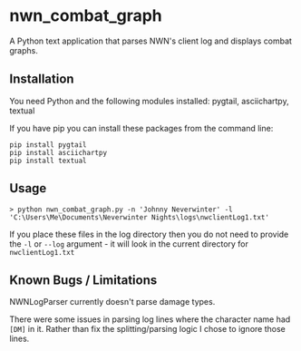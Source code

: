 # nwn_combat_graph
A Python text application that parses NWN's client log and displays combat graphs.

## Installation
You need Python and the following modules installed:
pygtail, asciichartpy, textual

If you have pip you can install these packages from the command line:
```
pip install pygtail
pip install asciichartpy
pip install textual
```

## Usage
```
> python nwn_combat_graph.py -n 'Johnny Neverwinter' -l 'C:\Users\Me\Documents\Neverwinter Nights\logs\nwclientLog1.txt'
```

If you place these files in the log directory then you do not need to provide the `-l` or `--log` argument - it will look in the current directory for `nwclientLog1.txt`

## Known Bugs / Limitations

NWNLogParser currently doesn't parse damage types.

There were some issues in parsing log lines where the character name had `[DM]` in it. Rather than fix the splitting/parsing logic I chose to ignore those lines.
